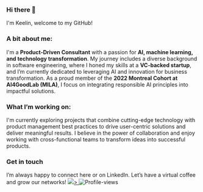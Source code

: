 ### Hi there 👋
I'm Keelin, welcome to my GitHub!

### A bit about me:
I'm a **Product-Driven Consultant** with a passion for **AI, machine learning, and technology transformation**. My journey includes a diverse background in software engineering, where I honed my skills at a **VC-backed startup**, and I’m currently dedicated to leveraging AI and innovation for business transformation. As a proud member of the **2022 Montreal Cohort at AI4GoodLab (MILA)**, I focus on integrating responsible AI principles into impactful solutions.

### What I’m working on:
I'm currently exploring projects that combine cutting-edge technology with product management best practices to drive user-centric solutions and deliver meaningful results. I believe in the power of collaboration and enjoy working with cross-functional teams to transform ideas into successful products.

### Get in touch
I’m always happy to connect here or on LinkedIn. Let’s have a virtual coffee and grow our networks!
<a href="https://github.com/ksek87">
    <img src="https://github-stats-alpha.vercel.app/api?username=ksek87&cc=22272e&tc=37BCF6&ic=fff&bc=0000">>
</a>
![Profile-views](https://komarev.com/ghpvc/?username=ksek87)
